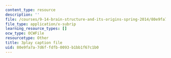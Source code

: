 ```yaml
---
content_type: resource
description: ''
file: /courses/9-14-brain-structure-and-its-origins-spring-2014/80e9fa7a7d6ffdfb0093b1bb1f67c1b0_555127.srt
file_type: application/x-subrip
learning_resource_types: []
ocw_type: OCWFile
resourcetype: Other
title: 3play caption file
uid: 80e9fa7a-7d6f-fdfb-0093-b1bb1f67c1b0
---
```

